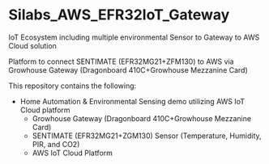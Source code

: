 # Silabs_AWS_EFR32IoT_Gateway
IoT Ecosystem including multiple environmental Sensor to Gateway to AWS Cloud solution

Platform to connect SENTIMATE (EFR32MG21+ZFM130) to AWS via Growhouse Gateway (Dragonboard 410C+Growhouse Mezzanine Card)

This repository contains the following: 

* Home Automation & Environmental Sensing demo utilizing AWS IoT Cloud platform
  * Growhouse Gateway (Dragonboard 410C+Growhouse Mezzanine Card)
  * SENTIMATE (EFR32MG21+ZGM130) Sensor (Temperature, Humidity, PIR, and CO2)
  * AWS IoT Cloud Platform
  

